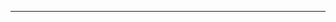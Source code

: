 <!--
CO_OP_TRANSLATOR_METADATA:
{
  "original_hash": "661bbc8e2592ebbb96aa84b1462f5755",
  "translation_date": "2025-08-28T20:37:31+00:00",
  "source_file": "03-Core-Generative-AI-Techniques/README.md",
  "language_code": "tr"
}
-->


---

